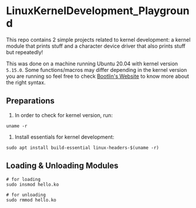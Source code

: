 # LinuxKernelDevelopment_Playground

This repo contains 2 simple projects related to kernel development: a kernel module that prints stuff and a character device driver that also prints stuff but repeatedly!

This was done on a machine running Ubuntu 20.04 with kernel version `5.15.0`. Some functions/macros may differ depending in the kernel version you are running so feel free to check [Bootlin's Website](https://elixir.bootlin.com/linux/v5.15/source/kernel) to know more about the right syntax.

## Preparations

1. In order to check for kernel version, run:

```
uname -r
```

1. Install essentials for kernel development:

```
sudo apt install build-essential linux-headers-$(uname -r)
```

## Loading & Unloading Modules

```
# for loading
sudo insmod hello.ko

# for unloading
sudo rmmod hello.ko
```